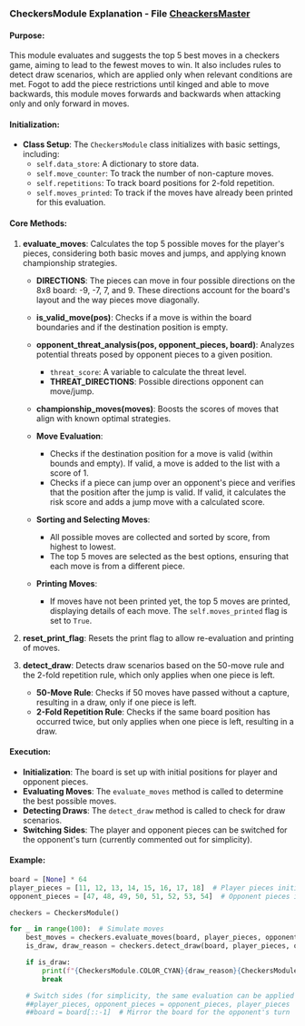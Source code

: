 ### CheckersModule Explanation - File [CheackersMaster](CheckersMaster.p)

#### Purpose:
This module evaluates and suggests the top 5 best moves in a checkers game, aiming to lead to the fewest moves to win. It also includes rules to detect draw scenarios, which are applied only when relevant conditions are met. Fogot to add the piece restrictions until kinged and able to move backwards, this module moves forwards and backwards when attacking only and only forward in moves. 

#### Initialization:
- **Class Setup**: The `CheckersModule` class initializes with basic settings, including:
  - `self.data_store`: A dictionary to store data.
  - `self.move_counter`: To track the number of non-capture moves.
  - `self.repetitions`: To track board positions for 2-fold repetition.
  - `self.moves_printed`: To track if the moves have already been printed for this evaluation.

#### Core Methods:

1. **evaluate_moves**: Calculates the top 5 possible moves for the player's pieces, considering both basic moves and jumps, and applying known championship strategies.
   
   - **DIRECTIONS**: The pieces can move in four possible directions on the 8x8 board: -9, -7, 7, and 9. These directions account for the board's layout and the way pieces move diagonally.
   
   - **is_valid_move(pos)**: Checks if a move is within the board boundaries and if the destination position is empty.
   
   - **opponent_threat_analysis(pos, opponent_pieces, board)**: Analyzes potential threats posed by opponent pieces to a given position.
     - `threat_score`: A variable to calculate the threat level. 
     - **THREAT_DIRECTIONS**: Possible directions opponent can move/jump.
     
   - **championship_moves(moves)**: Boosts the scores of moves that align with known optimal strategies.
   
   - **Move Evaluation**:
     - Checks if the destination position for a move is valid (within bounds and empty). If valid, a move is added to the list with a score of 1.
     - Checks if a piece can jump over an opponent's piece and verifies that the position after the jump is valid. If valid, it calculates the risk score and adds a jump move with a calculated score.
   
   - **Sorting and Selecting Moves**:
     - All possible moves are collected and sorted by score, from highest to lowest.
     - The top 5 moves are selected as the best options, ensuring that each move is from a different piece.
     
   - **Printing Moves**:
     - If moves have not been printed yet, the top 5 moves are printed, displaying details of each move. The `self.moves_printed` flag is set to `True`.

2. **reset_print_flag**: Resets the print flag to allow re-evaluation and printing of moves.

3. **detect_draw**: Detects draw scenarios based on the 50-move rule and the 2-fold repetition rule, which only applies when one piece is left.
   - **50-Move Rule**: Checks if 50 moves have passed without a capture, resulting in a draw, only if one piece is left.
   - **2-Fold Repetition Rule**: Checks if the same board position has occurred twice, but only applies when one piece is left, resulting in a draw.
   
#### Execution:
- **Initialization**: The board is set up with initial positions for player and opponent pieces.
- **Evaluating Moves**: The `evaluate_moves` method is called to determine the best possible moves.
- **Detecting Draws**: The `detect_draw` method is called to check for draw scenarios.
- **Switching Sides**: The player and opponent pieces can be switched for the opponent's turn (currently commented out for simplicity).

#### Example:
```python
board = [None] * 64
player_pieces = [11, 12, 13, 14, 15, 16, 17, 18]  # Player pieces initial positions
opponent_pieces = [47, 48, 49, 50, 51, 52, 53, 54]  # Opponent pieces initial positions

checkers = CheckersModule()

for _ in range(100):  # Simulate moves
    best_moves = checkers.evaluate_moves(board, player_pieces, opponent_pieces)
    is_draw, draw_reason = checkers.detect_draw(board, player_pieces, opponent_pieces)

    if is_draw:
        print(f"{CheckersModule.COLOR_CYAN}{draw_reason}{CheckersModule.COLOR_RESET}")
        break

    # Switch sides (for simplicity, the same evaluation can be applied to opponent)
    ##player_pieces, opponent_pieces = opponent_pieces, player_pieces
    ##board = board[::-1]  # Mirror the board for the opponent's turn
```
